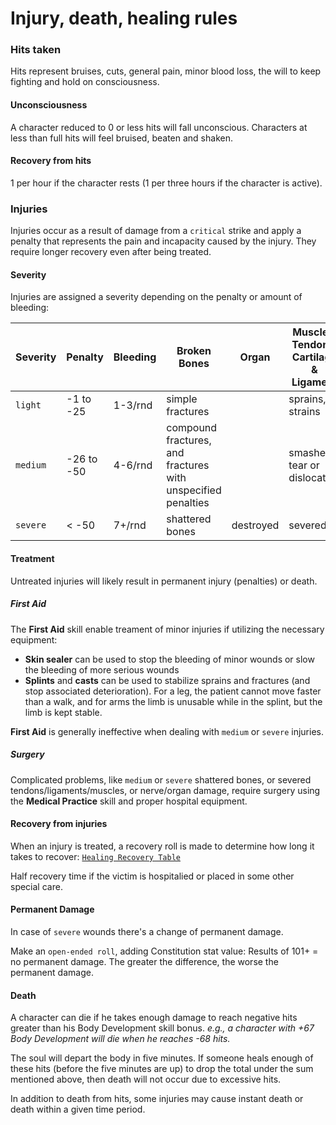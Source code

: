 # Injury, death, healing rules

### Hits taken
Hits represent bruises, cuts, general pain, minor blood loss, the will to keep fighting and hold on consciousness.

#### Unconsciousness
A character reduced to 0 or less hits will fall unconscious. Characters at less than full hits will feel bruised, beaten and shaken.

#### Recovery from hits
1 per hour if the character rests (1 per three hours if the character is active).

### Injuries
Injuries occur as a result of damage from a `critical` strike and apply a penalty that represents the pain and incapacity caused by the injury. They require longer recovery even after being treated.

#### Severity
Injuries are assigned a severity depending on the penalty or amount of bleeding:

| Severity | Penalty | Bleeding | Broken Bones | Organ | Muscles, Tendons, Cartilage & Ligament |
| --- | --- | --- | --- | --- | --- |
`light` | -1 to -25 | 1-3/rnd | simple fractures | | sprains, strains
`medium` | -26 to -50 | 4-6/rnd | compound fractures, and fractures with unspecified penalties | | smashed, tear or dislocation
`severe` | < -50 | 7+/rnd | shattered bones | destroyed | severed

#### Treatment
Untreated injuries will likely result in permanent injury (penalties) or death.

##### First Aid
The **First Aid** skill enable treament of minor injuries if utilizing the necessary equipment:

- **Skin sealer** can be used to stop the bleeding of minor wounds or slow the bleeding of more serious wounds
- **Splints** and **casts** can be used to stabilize sprains and fractures (and stop associated deterioration). For a leg, the patient cannot move faster than a walk, and for arms the limb is unusable while in the splint, but the limb is kept stable.

**First Aid** is generally ineffective when dealing with `medium` or `severe` injuries. 

##### Surgery
Complicated problems, like `medium` or `severe` shattered bones, or severed tendons/ligaments/muscles, or nerve/organ damage, require surgery using the **Medical Practice** skill and proper hospital equipment.

#### Recovery from injuries
When an injury is treated, a recovery roll is made to determine how long it takes to recover:
[`Healing Recovery Table`](https://drive.google.com/open?id=1rk8Q2vEI-Qxwu1bQZxEC13_q-qliadUf)

Half recovery time if the victim is hospitalied or placed in some other special care.

#### Permanent Damage
In case of `severe` wounds there's a change of permanent damage.

Make an `open-ended roll`, adding Constitution stat value: Results of 101+ = no permanent damage. The greater the difference, the worse the permanent damage.

#### Death
A character can die if he takes enough damage to reach negative hits greater than his Body Development skill bonus.
_e.g., a character with +67 Body Development will die when he reaches -68 hits._

The soul will depart the body in five minutes. If someone heals enough of these hits (before the five minutes are up) to drop the
total under the sum mentioned above, then death will not occur due to excessive hits.

In addition to death from hits, some injuries may cause instant death or death within a given time period.
